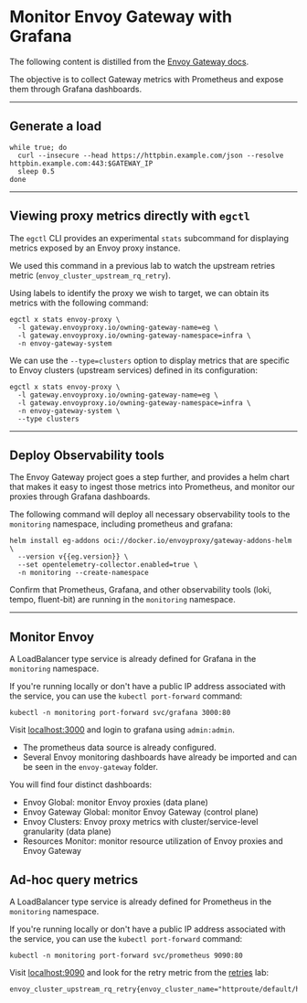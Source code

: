 # Monitor Envoy Gateway with Grafana

The following content is distilled from the [Envoy Gateway docs](https://gateway.envoyproxy.io/docs/tasks/observability/grafana-integration/).

The objective is to collect Gateway metrics with Prometheus and expose them through Grafana dashboards.

---

## Generate a load

```shell
while true; do
  curl --insecure --head https://httpbin.example.com/json --resolve httpbin.example.com:443:$GATEWAY_IP
  sleep 0.5
done
```

---

## Viewing proxy metrics directly with `egctl`

The `egctl` CLI provides an experimental `stats` subcommand for displaying metrics exposed by an Envoy proxy instance.

We used this command in a previous lab to watch the upstream retries metric (`envoy_cluster_upstream_rq_retry`).

Using labels to identify the proxy we wish to target, we can obtain its metrics with the following command:

```shell
egctl x stats envoy-proxy \
  -l gateway.envoyproxy.io/owning-gateway-name=eg \
  -l gateway.envoyproxy.io/owning-gateway-namespace=infra \
  -n envoy-gateway-system
```

We can use the `--type=clusters` option to display metrics that are specific to Envoy clusters (upstream services) defined in its configuration:

```shell
egctl x stats envoy-proxy \
  -l gateway.envoyproxy.io/owning-gateway-name=eg \
  -l gateway.envoyproxy.io/owning-gateway-namespace=infra \
  -n envoy-gateway-system \
  --type clusters
```

---

## Deploy Observability tools

The Envoy Gateway project goes a step further, and provides a helm chart that makes it easy to ingest those metrics into Prometheus, and monitor our proxies through Grafana dashboards.

The following command will deploy all necessary observability tools to the `monitoring` namespace, including prometheus and grafana:

```shell
helm install eg-addons oci://docker.io/envoyproxy/gateway-addons-helm \
  --version v{{eg.version}} \
  --set opentelemetry-collector.enabled=true \
  -n monitoring --create-namespace
```

Confirm that Prometheus, Grafana, and other observability tools (loki, tempo, fluent-bit) are running in the `monitoring` namespace.

---

## Monitor Envoy

A LoadBalancer type service is already defined for Grafana in the `monitoring` namespace.

If you're running locally or don't have a public IP address associated with the service, you can use the `kubectl port-forward` command:

```shell
kubectl -n monitoring port-forward svc/grafana 3000:80
```

Visit [localhost:3000](http://localhost:3000) and login to grafana using `admin:admin`.

- The prometheus data source is already configured.
- Several Envoy monitoring dashboards have already be imported and can be seen in the `envoy-gateway` folder.

You will find four distinct dashboards:

- Envoy Global: monitor Envoy proxies (data plane)
- Envoy Gateway Global: monitor Envoy Gateway (control plane)
- Envoy Clusters: Envoy proxy metrics with cluster/service-level granularity (data plane)
- Resources Monitor: monitor resource utilization of Envoy proxies and Envoy Gateway

## Ad-hoc query metrics

A LoadBalancer type service is already defined for Prometheus in the `monitoring` namespace.

If you're running locally or don't have a public IP address associated with the service, you can use the `kubectl port-forward` command:

```shell
kubectl -n monitoring port-forward svc/prometheus 9090:80
```

Visit [localhost:9090](http://localhost:9090) and look for the retry metric from the [retries](retries.md/#review-the-proxys-stats) lab:

```promql
envoy_cluster_upstream_rq_retry{envoy_cluster_name="httproute/default/httpbin/rule/0"}
```
